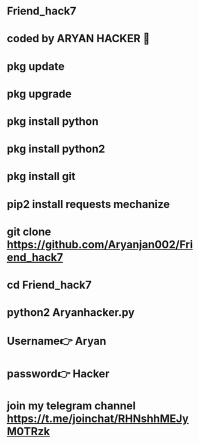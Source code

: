 # Friend_hack7
# coded by ARYAN HACKER 👑 
# pkg update 
# pkg upgrade 
# pkg install python 
# pkg install python2 
# pkg install git 
# pip2 install requests mechanize 
# git clone https://github.com/Aryanjan002/Friend_hack7
# cd Friend_hack7
# python2 Aryanhacker.py 
# Username👉 Aryan
# password👉 Hacker

# join my telegram channel https://t.me/joinchat/RHNshhMEJyM0TRzk
